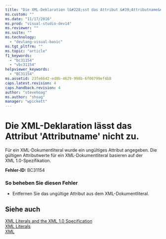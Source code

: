 ```yaml
---
title: "Die XML-Deklaration l&#228;sst das Attribut &#39;Attributname&#39; nicht zu. | Microsoft Docs"
ms.custom: ""
ms.date: "11/17/2016"
ms.prod: "visual-studio-dev14"
ms.reviewer: ""
ms.suite: ""
ms.technology: 
  - "devlang-visual-basic"
ms.tgt_pltfrm: ""
ms.topic: "article"
f1_keywords: 
  - "bc31154"
  - "vbc31154"
helpviewer_keywords: 
  - "BC31154"
ms.assetid: 23fe6642-ed8b-4629-998b-6f06799ef4b8
caps.latest.revision: 4
caps.handback.revision: 4
author: "stevehoag"
ms.author: "shoag"
manager: "wpickett"
---
```

# Die XML-Deklaration l&#228;sst das Attribut &#39;Attributname&#39; nicht zu.
Für ein XML\-Dokumentliteral wurde ein ungültiges Attribut angegeben. Die gültigen Attributwerte für ein XML\-Dokumentliteral basieren auf der XML 1.0\-Spezifikation.  
  
 **Fehler\-ID:** BC31154  
  
### So beheben Sie diesen Fehler  
  
-   Entfernen Sie das ungültige Attribut aus dem XML\-Dokumentliteral.  
  
## Siehe auch  
 [XML Literals and the XML 1.0 Specification](../../visual-basic/programming-guide/language-features/xml/xml-literals-and-the-xml-1-0-specification.md)   
 [XML Literals](../../visual-basic/language-reference/xml-literals/index.md)   
 [XML](../../visual-basic/programming-guide/language-features/xml/index.md)